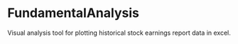 # FundamentalAnalysis
Visual analysis tool for plotting historical stock earnings report data in excel.
